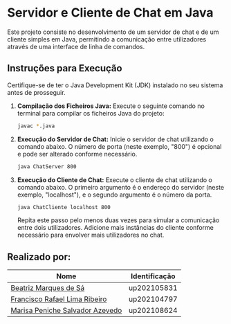 # Servidor e Cliente de Chat em Java

Este projeto consiste no desenvolvimento de um servidor de chat e de um cliente simples em Java, permitindo a comunicação entre utilizadores através de uma interface de linha de comandos.


## Instruções para Execução

Certifique-se de ter o Java Development Kit (JDK) instalado no seu sistema antes de prosseguir.

1. **Compilação dos Ficheiros Java:**
    Execute o seguinte comando no terminal para compilar os ficheiros Java do projeto:
    ```bash
    javac *.java
    ```
2. **Execução do Servidor de Chat:**
    Inicie o servidor de chat utilizando o comando abaixo. O número de porta (neste exemplo, "800") é opcional e pode ser alterado conforme necessário.
    ```bash
    java ChatServer 800
    ```

3. **Execução do Cliente de Chat:**
    Execute o cliente de chat utilizando o comando abaixo. O primeiro argumento é o endereço do servidor (neste exemplo, "localhost"), e o segundo argumento é o número da porta.

    ```bash
    java ChatCliente localhost 800
    ```

    Repita este passo pelo menos duas vezes para simular a comunicação entre dois utilizadores. Adicione mais instâncias do cliente conforme necessário para envolver mais utilizadores no chat.
   

## Realizado por:

|Nome|Identificação|
|----|-------------|
| [Beatriz Marques de Sá](https://github.com/beatrizmsa) | up202105831 |
| [Francisco Rafael Lima Ribeiro](https://github.com/franciscoribeiro2003) | up202104797 |
| [Marisa Peniche Salvador Azevedo](https://github.com/marisaazevedo) | up202108624 |

